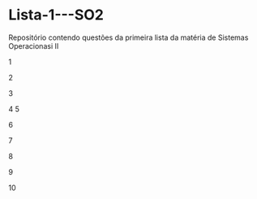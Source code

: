 # Lista-1---SO2
Repositório contendo questões da primeira lista da matéria de Sistemas Operacionasi II

1

2

3

4
5

6

7

8

9

10

